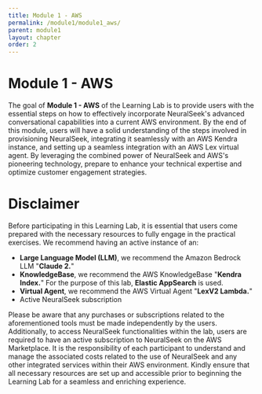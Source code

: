 ```yaml
---
title: Module 1 - AWS
permalink: /module1/module1_aws/
parent: module1
layout: chapter
order: 2
---
```


# Module 1 - AWS

The goal of **Module 1 - AWS** of the Learning Lab is to provide users with the essential steps on how to effectively incorporate NeuralSeek's advanced conversational capabilities into a current AWS environment. By the end of this module, users will have a solid understanding of the steps involved in provisioning NeuralSeek, integrating it seamlessly with an AWS Kendra instance, and setting up a seamless integration with an AWS Lex virtual agent. By leveraging the combined power of NeuralSeek and AWS's pioneering technology, prepare to enhance your technical expertise and optimize customer engagement strategies.

# Disclaimer 

Before participating in this Learning Lab, it is essential that users come prepared with the necessary resources to fully engage in the practical exercises. We recommend having an active instance of an:

- **Large Language Model (LLM)**, we recommend the Amazon Bedrock LLM "**Claude 2.**"
- **KnowledgeBase**, we recommend the AWS KnowledgeBase "**Kendra Index.**" For the purpose of this lab, **Elastic AppSearch** is used. 
- **Virtual Agent**, we recommend the AWS Virtual Agent "**LexV2 Lambda.**"
- Active NeuralSeek subscription

Please be aware that any purchases or subscriptions related to the aforementioned tools must be made independently by the users. Additionally, to access NeuralSeek functionalities within the lab, users are required to have an active subscription to NeuralSeek on the AWS Marketplace. It is the responsibility of each participant to understand and manage the associated costs related to the use of NeuralSeek and any other integrated services within their AWS environment. Kindly ensure that all necessary resources are set up and accessible prior to beginning the Learning Lab for a seamless and enriching experience.


